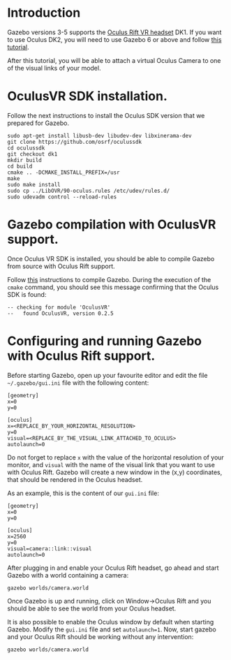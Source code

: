 # Introduction

Gazebo versions 3-5 supports the [Oculus Rift VR
headset](http://www.oculusvr.com/) DK1. If you want to use Oculus DK2, you will need to use Gazebo 6 or above and follow [this tutorial](/tutorials?tut=oculus&cat=rendering&ver=6.0).

After this tutorial, you will be able to attach a virtual Oculus Camera to one of the visual links of your model.

# OculusVR SDK installation.

Follow the next instructions to install the Oculus SDK version that we prepared for Gazebo.

~~~
sudo apt-get install libusb-dev libudev-dev libxinerama-dev
git clone https://github.com/osrf/oculussdk
cd oculussdk
git checkout dk1
mkdir build
cd build
cmake .. -DCMAKE_INSTALL_PREFIX=/usr
make
sudo make install
sudo cp ../LibOVR/90-oculus.rules /etc/udev/rules.d/
sudo udevadm control --reload-rules
~~~

# Gazebo compilation with OculusVR support.

Once Oculus VR SDK is installed, you should be able to compile Gazebo from source with Oculus Rift support.

Follow [this](http://gazebosim.org/tutorials?tut=install_from_source&cat=install) instructions to compile Gazebo. During the execution of the `cmake` command, you should see this message confirming that the Oculus SDK is found:

~~~
-- checking for module 'OculusVR'
--   found OculusVR, version 0.2.5
~~~

# Configuring and running Gazebo with Oculus Rift support.

Before starting Gazebo, open up your favourite editor and edit the file `~/.gazebo/gui.ini` file with the following content:

~~~
[geometry]
x=0
y=0

[oculus]
x=<REPLACE_BY_YOUR_HORIZONTAL_RESOLUTION>
y=0
visual=<REPLACE_BY_THE_VISUAL_LINK_ATTACHED_TO_OCULUS>
autolaunch=0
~~~

Do not forget to replace `x` with the value of the horizontal resolution of your monitor, and `visual` with the name of the visual link that you want to use with Oculus Rift. Gazebo will create a new window in the (x,y) coordinates, that should be rendered in the Oculus headset.

As an example, this is the content of our `gui.ini` file:

~~~
[geometry]
x=0
y=0

[oculus]
x=2560
y=0
visual=camera::link::visual
autolaunch=0
~~~

After plugging in and enable your Oculus Rift headset, go ahead and start Gazebo with a world containing a camera:

~~~
gazebo worlds/camera.world
~~~

Once Gazebo is up and running, click on Window->Oculus Rift and you should be able to see the world from your Oculus headset.

It is also possible to enable the Oculus window by default when starting Gazebo. Modify the `gui.ini` file and set `autolaunch=1`. Now, start gazebo and your Oculus Rift should be working without any intervention:

~~~
gazebo worlds/camera.world
~~~



